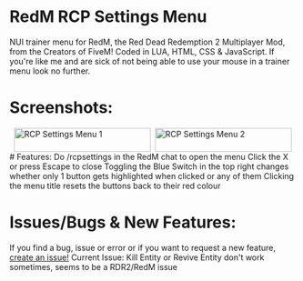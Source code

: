 # RedM RCP Settings Menu
NUI trainer menu for RedM, the Red Dead Redemption 2 Multiplayer Mod, from the Creators of FiveM! Coded in LUA, HTML, CSS &amp; JavaScript.
If you're like me and are sick of not being able to use your mouse in a trainer menu look no further.
# Screenshots:
<html>
<div class="row" style="display: flex;flex-wrap: wrap;padding: 0 4px;box-sizing: border-box;"> 
  <div class="column" style="flex: 50%;max-width: 50%;padding: 0 4px;box-sizing: border-box;">
    <img src="https://www.rcpisawesome.co.uk/dev/RedmRCPsettings/1.png" alt="RCP Settings Menu 1" style="width:100%">
  </div>
  <div class="column" style="flex: 50%;max-width: 50%;padding: 0 4px;box-sizing: border-box;">
    <img src="https://www.rcpisawesome.co.uk/dev/RedmRCPsettings/2.png" alt="RCP Settings Menu 2" style="width:100%">
    <img src="https://www.rcpisawesome.co.uk/dev/RedmRCPsettings/3.png" alt="RCP Settings Menu 3" style="width:100%">
  </div>  
</div>
</html>
# Features:
Do /rcpsettings in the RedM chat to open the menu
Click the X or press Escape to close
Toggling the Blue Switch in the top right changes whether only 1 button gets highlighted when clicked or any of them
Clicking the menu title resets the buttons back to their red colour

# Issues/Bugs &amp; New Features:
If you find a bug, issue or error or if you want to request a new feature, [create an issue!](https://github.com/RCPisAwesome/RedmRCPsettings/issues)
Current Issue: Kill Entity or Revive Entity don't work sometimes, seems to be a RDR2/RedM issue
